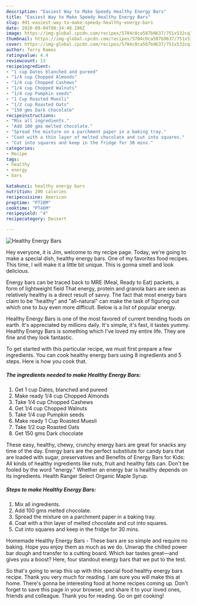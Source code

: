 ```yaml
---
description: "Easiest Way to Make Speedy Healthy Energy Bars"
title: "Easiest Way to Make Speedy Healthy Energy Bars"
slug: 991-easiest-way-to-make-speedy-healthy-energy-bars
date: 2020-09-04T08:34:48.196Z
image: https://img-global.cpcdn.com/recipes/5704c0ca587b9637/751x532cq70/healthy-energy-bars-recipe-main-photo.jpg
thumbnail: https://img-global.cpcdn.com/recipes/5704c0ca587b9637/751x532cq70/healthy-energy-bars-recipe-main-photo.jpg
cover: https://img-global.cpcdn.com/recipes/5704c0ca587b9637/751x532cq70/healthy-energy-bars-recipe-main-photo.jpg
author: Terry Ramos
ratingvalue: 4.4
reviewcount: 13
recipeingredient:
- "1 cup Dates blanched and pureed"
- "1/4 cup Chopped Almonds"
- "1/4 cup Chopped Cashews"
- "1/4 cup Chopped Walnuts"
- "1/4 cup Pumpkin seeds"
- "1 Cup Roasted Muesli"
- "1/2 cup Roasted Oats"
- "150 gms Dark chocolate"
recipeinstructions:
- "Mix all ingredients."
- "Add 100 gms melted chocolate."
- "Spread the mixture on a parchment paper in a baking tray."
- "Coat with a thin layer of melted chocolate and cut into squares."
- "Cut into squares and keep in the fridge for 30 mins."
categories:
- Recipe
tags:
- healthy
- energy
- bars

katakunci: healthy energy bars 
nutrition: 200 calories
recipecuisine: American
preptime: "PT28M"
cooktime: "PT46M"
recipeyield: "4"
recipecategory: Dessert

---
```



![Healthy Energy Bars](https://img-global.cpcdn.com/recipes/5704c0ca587b9637/751x532cq70/healthy-energy-bars-recipe-main-photo.jpg)

Hey everyone, it is Jim, welcome to my recipe page. Today, we're going to make a special dish, healthy energy bars. One of my favorites food recipes. This time, I will make it a little bit unique. This is gonna smell and look delicious.

Energy bars can be traced back to MRE (Meal, Ready to Eat) packets, a form of lightweight field That energy, protein and granola bars are seen as relatively healthy is a direct result of savvy. The fact that most energy bars claim to be &#34;healthy&#34; and &#34;all-natural&#34; can make the task of figuring out which one to buy even more difficult. Below is a list of popular energy.

Healthy Energy Bars is one of the most favored of current trending foods on earth. It's appreciated by millions daily. It's simple, it's fast, it tastes yummy. Healthy Energy Bars is something which I've loved my entire life. They are fine and they look fantastic.


To get started with this particular recipe, we must first prepare a few ingredients. You can cook healthy energy bars using 8 ingredients and 5 steps. Here is how you cook that.

<!--inarticleads1-->

##### The ingredients needed to make Healthy Energy Bars:

1. Get 1 cup Dates, blanched and pureed
1. Make ready 1/4 cup Chopped Almonds
1. Take 1/4 cup Chopped Cashews
1. Get 1/4 cup Chopped Walnuts
1. Take 1/4 cup Pumpkin seeds
1. Make ready 1 Cup Roasted Muesli
1. Take 1/2 cup Roasted Oats
1. Get 150 gms Dark chocolate


These easy, healthy, chewy, crunchy energy bars are great for snacks any time of the day. Energy bars are the perfect substitute for candy bars that are loaded with sugar, preservatives and Benefits of Energy Bars for Kids: All kinds of healthy ingredients like nuts, fruit and healthy fats can. Don&#39;t be fooled by the word &#34;energy.&#34; Whether an energy bar is healthy depends on its ingredients. Health Ranger Select Organic Maple Syrup. 

<!--inarticleads2-->

##### Steps to make Healthy Energy Bars:

1. Mix all ingredients.
1. Add 100 gms melted chocolate.
1. Spread the mixture on a parchment paper in a baking tray.
1. Coat with a thin layer of melted chocolate and cut into squares.
1. Cut into squares and keep in the fridge for 30 mins.


Homemade Healthy Energy Bars - These bars are so simple and require no baking. Hope you enjoy them as much as we do. Unwrap the chilled power bar dough and transfer to a cutting board. Which bar tastes great—and gives you a boost? Here, four standout energy bars that we put to the test. 

So that's going to wrap this up with this special food healthy energy bars recipe. Thank you very much for reading. I am sure you will make this at home. There's gonna be interesting food at home recipes coming up. Don't forget to save this page in your browser, and share it to your loved ones, friends and colleague. Thank you for reading. Go on get cooking!

